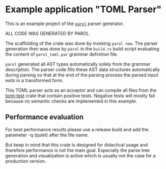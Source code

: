 # Example application "TOML Parser"

This is an example project of the [`parol`](https://github.com/jsinger67/parol) parser generator.

ALL CODE WAS GENERATED BY PAROL.

The scaffolding of the crate was done by invoking `parol new`.
The parser generation then was done by `parol` in the `build.rs` build script evaluating the content
of `parol_toml.par` grammar definition file.

`parol` generated all AST types automatically solely from the grammar description. The parser code
fills these AST data structures automatically during parsing so that at the end of the parsing
process the parsed input exits in a transformed form.

This TOML parser acts as an acceptor and can compile all files from the [toml-test](https://github.com/BurntSushi/toml-test.git)
crate that contain positive tests. Negative tests will mostly fail because no semantic checks are
implemented in this example.

## Performance evaluation

For best performance results please use a release build and add the parameter -q (quiet) after the
file name.

But keep in mind that this crate is designed for didactical usage and therefore performance is not
the main goal. Especially the parse tree generation and visualization is active which is usually not
the case for a production version.
